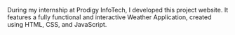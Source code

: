 During my internship at Prodigy InfoTech, I developed this project website. It features a fully functional and interactive Weather Application, created using HTML, CSS, and JavaScript.
